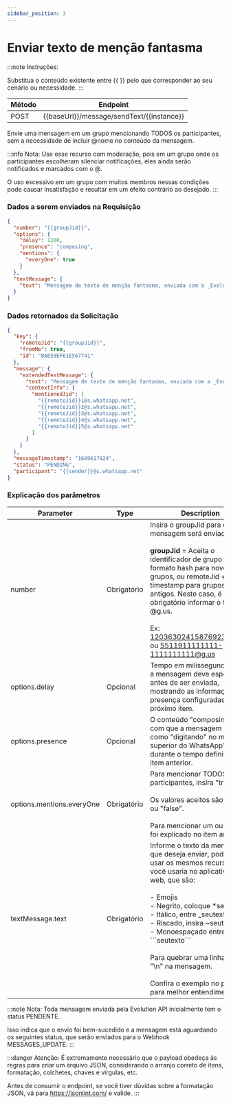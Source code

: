 ```yaml
---
sidebar_position: 3
---
```


# Enviar texto de menção fantasma

:::note Instruções:

Substitua o conteúdo existente entre {{  }} pelo que corresponder ao seu cenário ou necessidade.
:::

| Método | Endpoint                                  |
| ------ | ----------------------------------------- |
| POST   | {{baseUrl}}/message/sendText/{{instance}} |

Envie uma mensagem em um grupo mencionando TODOS os participantes, sem a necessidade de incluir @nome no conteúdo da mensagem.

:::info Nota:
Use esse recurso com moderação, pois em um grupo onde os participantes escolheram silenciar notificações, eles ainda serão notificados e marcados com o @.

O uso excessivo em um grupo com muitos membros nessas condições pode causar insatisfação e resultar em um efeito contrário ao desejado.
:::

### Dados a serem enviados na Requisição


```json title=Payload
{
  "number": "{{groupJid}}",
  "options": {
    "delay": 1200,
    "presence": "composing",
    "mentions": {
      "everyOne": true
    }
  },
  "textMessage": {
    "text": "Mensagem de texto de menção fantasma, enviada com a _Evolution-API_ 🚀.\n\nAqui você pode enviar textos em *negrito*, _itálico_, ~riscado~ e `monoespaçado`.\n\nVocê também pode usar qualquer emoticon disponível no WhatsApp, como estes exemplos abaixo:\n\n😉🤣🤩🤝👏👍🙏"
  }
}
```

### Dados retornados da Solicitação

```json title=Result
{
  "key": {
    "remoteJid": "{{groupJid}}",
    "fromMe": true,
    "id": "BAE59EF61E567741"
  },
  "message": {
    "extendedTextMessage": {
      "text": "Mensagem de texto de menção fantasma, enviada com a _Evolution-API_ 🚀.\n\nAqui você pode enviar textos em *negrito*, _itálico_, ~riscado~ e `monoespaçado`.\n\nVocê também pode usar qualquer emoticon disponível no WhatsApp, como estes exemplos abaixo:\n\n😉🤣🤩🤝👏👍🙏",
      "contextInfo": {
        "mentionedJid": [
          "{{remoteJid}}1@s.whatsapp.net",
          "{{remoteJid}}2@s.whatsapp.net",
          "{{remoteJid}}3@s.whatsapp.net",
          "{{remoteJid}}4@s.whatsapp.net",
          "{{remoteJid}}5@s.whatsapp.net"
        ]
      }
    }
  },
  "messageTimestamp": "1689617824",
  "status": "PENDING",
  "participant": "{{sender}}@s.whatsapp.net"
}
```

### Explicação dos parâmetros

<!-- prettier-ignore -->
Parameter | Type | Description
-|-|-
number | Obrigatório | Insira o groupJid para quem a mensagem será enviada. <br /><br />**groupJid** = Aceita o identificador de grupo no formato hash para novos grupos, ou remoteJid + "-" + timestamp para grupos antigos. Neste caso, é obrigatório informar o final @g.us. <br /><br />Ex: 120363024158769234@g.us ou 5511911111111-1111111111@g.us
options.delay | Opcional | Tempo em milissegundos que a mensagem deve esperar antes de ser enviada, mostrando as informações de presença configuradas no próximo item.
options.presence | Opcional | O conteúdo "composing" fará com que a mensagem apareça como "digitando" no menu superior do WhatsApp™, durante o tempo definido no item anterior.
options.mentions.everyOne | Obrigatório | Para mencionar TODOS os participantes, insira "true". <br /><br />Os valores aceitos são "true" ou "false". <br /><br />Para mencionar um ou mais, foi explicado no item anterior.
textMessage.text | Obrigatório | Informe o texto da mensagem que deseja enviar, podendo usar os mesmos recursos que você usaria no aplicativo ou na web, que são:<br /><br /> - Emojis<br /> - Negrito, coloque \*seutexto\*<br /> - Itálico, entre \_seutexto\_ <br /> - Riscado, insira \~seutexto\~ <br /> - Monoespaçado entre \```seutexto\``` <br /><br />Para quebrar uma linha, insira "\n" na mensagem. <br /><br />Confira o exemplo no payload para melhor entendimento.

:::note Nota:
Toda mensagem enviada pela Evolution API inicialmente tem o status PENDENTE.

Isso indica que o envio foi bem-sucedido e a mensagem está aguardando os seguintes status, que serão enviados para o Webhook MESSAGES_UPDATE.
:::

:::danger Atenção:
É extremamente necessário que o payload obedeça às regras para criar um arquivo JSON, considerando o arranjo correto de itens, formatação, colchetes, chaves e vírgulas, etc.

Antes de consumir o endpoint, se você tiver dúvidas sobre a formatação JSON, vá para https://jsonlint.com/ e valide.
:::

